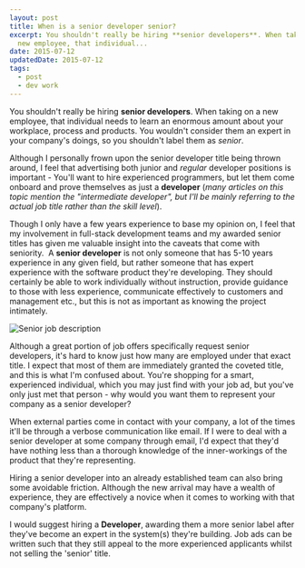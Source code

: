 ```yaml
---
layout: post
title: When is a senior developer senior?
excerpt: You shouldn't really be hiring **senior developers**. When taking on a
  new employee, that individual...
date: 2015-07-12
updatedDate: 2015-07-12
tags:
  - post
  - dev work
---
```


You shouldn't really be hiring **senior developers**. When taking on a new employee, that individual needs to learn an enormous amount about your workplace, process and products. You wouldn't consider them an expert in your company's doings, so you shouldn't label them as _senior_.

Although I personally frown upon the senior developer title being thrown around, I feel that advertising both junior and _regular_ developer positions is important - You'll want to hire experienced programmers, but let them come onboard and prove themselves as just a **developer** (_many articles on this topic mention the "intermediate developer", but I'll be mainly referring to the actual job title rather than the skill level_).

Though I only have a few years experience to base my opinion on, I feel that my involvement in full-stack development teams and my awarded senior titles has given me valuable insight into the caveats that come with seniority.  A **senior developer** is not only someone that has 5-10 years experience in any given field, but rather someone that has expert experience with the software product they're developing. They should certainly be able to work individually without instruction, provide guidance to those with less experience, communicate effectively to customers and management etc., but this is not as important as knowing the project intimately.

![Senior job description](http://perrymitchell.net/wp-content/uploads/2015/07/Screen-Shot-2015-07-12-at-2.30.34-pm.png)

Although a great portion of job offers specifically request senior developers, it's hard to know just how many are employed under that exact title. I expect that most of them are immediately granted the coveted title, and this is what I'm confused about. You're shopping for a smart, experienced individual, which you may just find with your job ad, but you've only just met that person - why would you want them to represent your company as a senior developer?

When external parties come in contact with your company, a lot of the times it'll be through a verbose communication like email. If I were to deal with a senior developer at some company through email, I'd expect that they'd have nothing less than a thorough knowledge of the inner-workings of the product that they're representing.

Hiring a senior developer into an already established team can also bring some avoidable friction. Although the new arrival may have a wealth of experience, they are effectively a novice when it comes to working with that company's platform.

I would suggest hiring a **Developer**, awarding them a more senior label after they've become an expert in the system(s) they're building. Job ads can be written such that they still appeal to the more experienced applicants whilst not selling the 'senior' title.